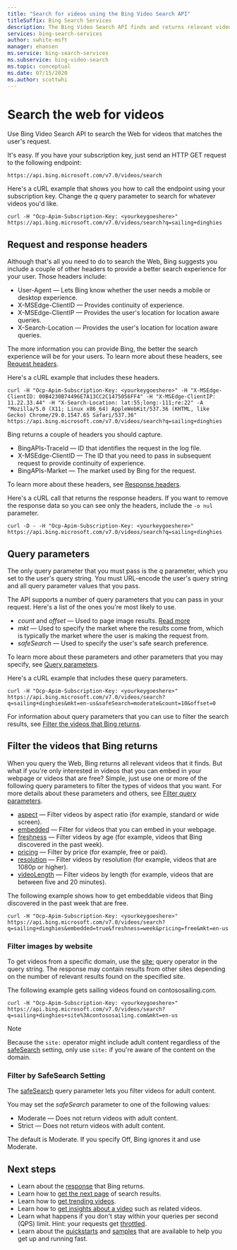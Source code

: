 ```yaml
---
title: "Search for videos using the Bing Video Search API"
titleSuffix: Bing Search Services
description: The Bing Video Search API finds and returns relevant videos from the web.
services: bing-search-services
author: swhite-msft
manager: ehansen
ms.service: bing-search-services
ms.subservice: bing-video-search
ms.topic: conceptual
ms.date: 07/15/2020
ms.author: scottwhi
---
```


# Search the web for videos

Use Bing Video Search API to search the Web for videos that matches the user's request.

It's easy. If you have your subscription key, just send an HTTP GET request to the following endpoint:

```
https://api.bing.microsoft.com/v7.0/videos/search
```

Here's a cURL example that shows you how to call the endpoint using your subscription key. Change the *q* query parameter to search for whatever videos you'd like.

```curl
curl -H "Ocp-Apim-Subscription-Key: <yourkeygoeshere>" https://api.bing.microsoft.com/v7.0/videos/search?q=sailing+dinghies
```


## Request and response headers

Although that's all you need to do to search the Web, Bing suggests you include a couple of other headers to provide a better search experience for your user. Those headers include:

- User-Agent &mdash; Lets Bing know whether the user needs a mobile or desktop experience.
- X-MSEdge-ClientID &mdash; Provides continuity of experience.
- X-MSEdge-ClientIP &mdash; Provides the user's location for location aware queries.
- X-Search-Location &mdash; Provides the user's location for location aware queries.

The more information you can provide Bing, the better the search experience will be for your users. To learn more about these headers, see [Request headers](../reference/headers.md#request-headers).

Here's a cURL example that includes these headers.

```curl
curl -H "Ocp-Apim-Subscription-Key: <yourkeygoeshere>" -H "X-MSEdge-ClientID: 00B4230B74496E7A13CC2C1475056FF4" -H "X-MSEdge-ClientIP: 11.22.33.44" -H "X-Search-Location: lat:55;long:-111;re:22" -A "Mozilla/5.0 (X11; Linux x86_64) AppleWebKit/537.36 (KHTML, like Gecko) Chrome/29.0.1547.65 Safari/537.36" https://api.bing.microsoft.com/v7.0/videos/search?q=sailing+dinghies
```

Bing returns a couple of headers you should capture. 

- BingAPIs-TraceId &mdash; ID that identifies the request in the log file.
- X-MSEdge-ClientID &mdash; The ID that you need to pass in subsequent request to provide continuity of experience.
- BingAPIs-Market &mdash; The market used by Bing for the request.

To learn more about these headers, see [Response headers](../reference/headers.md#response-headers).

Here's a cURL call that returns the response headers. If you want to remove the response data so you can see only the headers, include the `-o nul` parameter.

```curl
curl -D - -H "Ocp-Apim-Subscription-Key: <yourkeygoeshere>" https://api.bing.microsoft.com/v7.0/videos/search?q=sailing+dinghies
```


## Query parameters

The only query parameter that you must pass is the *q* parameter, which you set to the user's query string. You must URL-encode the user's query string and all query parameter values that you pass.

The API supports a number of query parameters that you can pass in your request. Here's a list of the ones you're most likely to use.

- *count* and *offset* &mdash; Used to page image results. [Read more](../../bing-web-search/page-results.md)
- *mkt* &mdash; Used to specify the market where the results come from, which is typically the market where the user is making the request from.
- *safeSearch* &mdash; Used to specify the user's safe search preference.

To learn more about these parameters and other parameters that you may specify, see [Query parameters](../reference/query-parameters.md).

Here's a cURL example that includes these query parameters.

```curl
curl -H "Ocp-Apim-Subscription-Key: <yourkeygoeshere>" https://api.bing.microsoft.com/v7.0/videos/search?q=sailing+dinghies&mkt=en-us&safeSearch=moderate&count=10&offset=0
```

For information about query parameters that you can use to filter the search results, see [Filter the videos that Bing returns](#filter-the-videos-that-bing-returns).


## Filter the videos that Bing returns

When you query the Web, Bing returns all relevant videos that it finds. But what if you're only interested in videos that you can embed in your webpage or videos that are free? Simple, just use one or more of the following query parameters to filter the types of videos that you want. For more details about these parameters and others, see [Filter query parameters](../reference/query-parameters.md#filter-query-parameters).

- [aspect](../reference/query-parameters.md#aspect) &mdash; Filter videos by aspect ratio (for example, standard or wide screen).
- [embedded](../reference/query-parameters.md#embedded) &mdash; Filter for videos that you can embed in your webpage.
- [freshness](../reference/query-parameters.md#freshness) &mdash; Filter videos by age (for example, videos that Bing discovered in the past week).
- [pricing](../reference/query-parameters.md#pricing) &mdash; Filter by price (for example, free or paid).
- [resolution](../reference/query-parameters.md#resolution) &mdash; Filter videos by resolution (for example, videos that are 1080p or higher).
- [videoLength](../reference/query-parameters.md#videolength) &mdash; Filter videos by length (for example, videos that are between five and 20 minutes).


The following example shows how to get embeddable videos that Bing discovered in the past week that are free.  

```http
curl -H "Ocp-Apim-Subscription-Key: <yourkeygoeshere>" https://api.bing.microsoft.com/v7.0/videos/search?q=sailing+dinghies&embedded=true&freshness=week&pricing=free&mkt=en-us 
```

### Filter images by website

To get videos from a specific domain, use the [site:](https://help.bing.microsoft.com/#apex/18/en-US/10001/-1) query operator in the query string. The response may contain results from other sites depending on the number of relevant results found on the specified site.

The following example gets sailing videos found on contososailing.com.

```http
curl -H "Ocp-Apim-Subscription-Key: <yourkeygoeshere>" https://api.bing.microsoft.com/v7.0/videos/search?q=sailing+dinghies+site%3Acontososailing.com&mkt=en-us
```

> [!NOTE]
> Because the `site:` operator might include adult content regardless of the [safeSearch](../reference/query-parameters.md#safesearch) setting, only use `site:` if you're aware of the content on the domain.

### Filter by SafeSearch Setting

The [safeSearch](../reference/query-parameters.md#safesearch) query parameter lets you filter videos for adult content. 

You may set the *safeSearch* parameter to one of the following values:

- Moderate &mdash; Does not return videos with adult content. 
- Strict &mdash; Does not return videos with adult content.

The default is Moderate. If you specify Off, Bing ignores it and use Moderate.


## Next steps

- Learn about the [response](search-response.md) that Bing returns.
- Learn how to [get the next page](../../bing-web-search/page-results.md) of search results.
- Learn how to [get trending videos](trending-videos.md).
- Learn how to [get insights about a video](video-insights.md) such as related videos.
- Learn what happens if you don't stay within your queries per second (QPS) limit. Hint: your requests get [throttled](../../bing-web-search/throttling-requests.md).
- Learn about the [quickstarts](../quickstarts/quickstarts.md) and [samples](../samples.md) that are available to help you get up and running fast.

